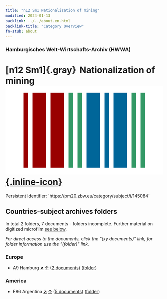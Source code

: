 ```yaml
---
title: "n12 Sm1 Nationalization of mining"
modified: 2024-01-13
backlink: ../../about.en.html
backlink-title: "Category Overview"
fn-stub: about
---
```


### Hamburgisches Welt-Wirtschafts-Archiv (HWWA)

# [n12 Sm1]{.gray}&#8201; Nationalization of mining &#160; [![Wikidata](/images/Wikidata-logo.svg "Wikidata"){.inline-icon}](http://www.wikidata.org/entity/Q104710552)

<div class="hint">Persistent Identifier: `https://pm20.zbw.eu/category/subject/i/145084`</div>







## Countries-subject archives folders







In total 2 folders, 7 documents - folders incomplete. Further material on digitized microfilm [see below](#filmsections).

_For direct access to the documents, click the "(xy documents)" link, for folder information use the "(folder)" link._



### Europe

- A9 Hamburg [**&nearr;**](../../../geo/i/140905/about.en.html "Hamburg (all folders)") [**&uarr;**](../../../geo/about.en.html#A9 "Country category system") (<a href="https://pm20.zbw.eu/iiifview/folder/sh/140905,145084" title="about: Hamburg : Nationalization of mining" target="_blank">2 documents</a>) ([folder](../../../../folder/sh/1409xx/140905/1450xx/145084/about.en.html))

### America

- E86 Argentina [**&nearr;**](../../../geo/i/141692/about.en.html "Argentina (all folders)") [**&uarr;**](../../../geo/about.en.html#E86 "Country category system") (<a href="https://pm20.zbw.eu/iiifview/folder/sh/141692,145084" title="about: Argentina : Nationalization of mining" target="_blank">5 documents</a>) ([folder](../../../../folder/sh/1416xx/141692/1450xx/145084/about.en.html))



<a id="filmsections" />













